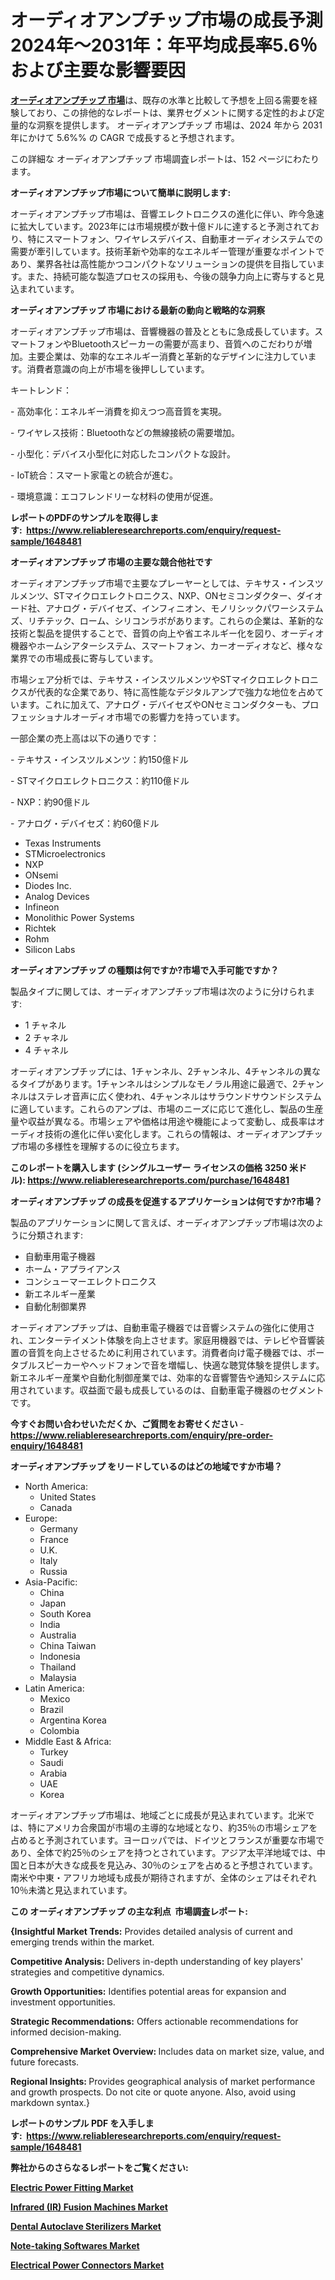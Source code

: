 <p><h1>オーディオアンプチップ市場の成長予測2024年～2031年：年平均成長率5.6％および主要な影響要因</h1></p><p data-sourcepos="1:1-1:157"><strong><a href="https://www.reliableresearchreports.com/audio-amplifier-chip-market-r1648481?utm_campaign=107&utm_medium=36&utm_source=Github&utm_content=ia&utm_term=19122024&utm_id=audio-amplifier-chip">オーディオアンプチップ 市場</a></strong>は、既存の水準と比較して予想を上回る需要を経験しており、この排他的なレポートは、業界セグメントに関する定性的および定量的な洞察を提供します。 オーディオアンプチップ 市場は、2024 年から 2031 年にかけて 5.6%% の CAGR で成長すると予想されます。</p>
<p data-sourcepos="3:1-3:50">この詳細な オーディオアンプチップ 市場調査レポートは、152 ページにわたります。</p>
<p><strong>オーディオアンプチップ市場について簡単に説明します:</strong></p>
<p><p>オーディオアンプチップ市場は、音響エレクトロニクスの進化に伴い、昨今急速に拡大しています。2023年には市場規模が数十億ドルに達すると予測されており、特にスマートフォン、ワイヤレスデバイス、自動車オーディオシステムでの需要が牽引しています。技術革新や効率的なエネルギー管理が重要なポイントであり、業界各社は高性能かつコンパクトなソリューションの提供を目指しています。また、持続可能な製造プロセスの採用も、今後の競争力向上に寄与すると見込まれています。</p></p>
<p><strong>オーディオアンプチップ 市場における最新の動向と戦略的な洞察</strong></p>
<p><p>オーディオアンプチップ市場は、音響機器の普及とともに急成長しています。スマートフォンやBluetoothスピーカーの需要が高まり、音質へのこだわりが増加。主要企業は、効率的なエネルギー消費と革新的なデザインに注力しています。消費者意識の向上が市場を後押ししています。</p><p>キートレンド：</p><p>- 高効率化：エネルギー消費を抑えつつ高音質を実現。</p><p>- ワイヤレス技術：Bluetoothなどの無線接続の需要増加。</p><p>- 小型化：デバイス小型化に対応したコンパクトな設計。</p><p>- IoT統合：スマート家電との統合が進む。</p><p>- 環境意識：エコフレンドリーな材料の使用が促進。</p></p>
<p><strong>レポートのPDFのサンプルを取得します</strong><strong>:&nbsp;&nbsp;<a href="https://www.reliableresearchreports.com/enquiry/request-sample/1648481?utm_campaign=107&utm_medium=36&utm_source=Github&utm_content=ia&utm_term=19122024&utm_id=audio-amplifier-chip">https://www.reliableresearchreports.com/enquiry/request-sample/1648481</a></strong></p>
<p><strong>オーディオアンプチップ 市場の主要な競合他社です</strong></p>
<p><p>オーディオアンプチップ市場で主要なプレーヤーとしては、テキサス・インスツルメンツ、STマイクロエレクトロニクス、NXP、ONセミコンダクター、ダイオード社、アナログ・デバイセズ、インフィニオン、モノリシックパワーシステムズ、リチテック、ローム、シリコンラボがあります。これらの企業は、革新的な技術と製品を提供することで、音質の向上や省エネルギー化を図り、オーディオ機器やホームシアターシステム、スマートフォン、カーオーディオなど、様々な業界での市場成長に寄与しています。</p><p>市場シェア分析では、テキサス・インスツルメンツやSTマイクロエレクトロニクスが代表的な企業であり、特に高性能なデジタルアンプで強力な地位を占めています。これに加えて、アナログ・デバイセズやONセミコンダクターも、プロフェッショナルオーディオ市場での影響力を持っています。</p><p>一部企業の売上高は以下の通りです：</p><p>- テキサス・インスツルメンツ：約150億ドル</p><p>- STマイクロエレクトロニクス：約110億ドル</p><p>- NXP：約90億ドル</p><p>- アナログ・デバイセズ：約60億ドル</p></p>
<p><ul><li>Texas Instruments</li><li>STMicroelectronics</li><li>NXP</li><li>ONsemi</li><li>Diodes Inc.</li><li>Analog Devices</li><li>Infineon</li><li>Monolithic Power Systems</li><li>Richtek</li><li>Rohm</li><li>Silicon Labs</li></ul></p>
<p><strong>オーディオアンプチップ の種類は何ですか?市場で入手可能ですか？</strong></p>
<p>製品タイプに関しては、オーディオアンプチップ市場は次のように分けられます:</p>
<p><ul><li>1 チャネル</li><li>2 チャネル</li><li>4 チャネル</li></ul></p>
<p><p>オーディオアンプチップには、1チャンネル、2チャンネル、4チャンネルの異なるタイプがあります。1チャンネルはシンプルなモノラル用途に最適で、2チャンネルはステレオ音声に広く使われ、4チャンネルはサラウンドサウンドシステムに適しています。これらのアンプは、市場のニーズに応じて進化し、製品の生産量や収益が異なる。市場シェアや価格は用途や機能によって変動し、成長率はオーディオ技術の進化に伴い変化します。これらの情報は、オーディオアンプチップ市場の多様性を理解するのに役立ちます。</p></p>
<p><strong>このレポートを購入します (シングルユーザー ライセンスの価格 3250 米ドル):&nbsp;<a href="https://www.reliableresearchreports.com/purchase/1648481?utm_campaign=107&utm_medium=36&utm_source=Github&utm_content=ia&utm_term=19122024&utm_id=audio-amplifier-chip">https://www.reliableresearchreports.com/purchase/1648481</a></strong></p>
<p><strong>オーディオアンプチップ の成長を促進するアプリケーションは何ですか?市場？</strong></p>
<p>製品のアプリケーションに関して言えば、オーディオアンプチップ市場は次のように分類されます:</p>
<p><ul><li>自動車用電子機器</li><li>ホーム・アプライアンス</li><li>コンシューマーエレクトロニクス</li><li>新エネルギー産業</li><li>自動化制御業界</li></ul></p>
<p><p>オーディオアンプチップは、自動車電子機器では音響システムの強化に使用され、エンターテイメント体験を向上させます。家庭用機器では、テレビや音響装置の音質を向上させるために利用されています。消費者向け電子機器では、ポータブルスピーカーやヘッドフォンで音を増幅し、快適な聴覚体験を提供します。新エネルギー産業や自動化制御産業では、効率的な音響警告や通知システムに応用されています。収益面で最も成長しているのは、自動車電子機器のセグメントです。</p></p>
<p><strong>今すぐお問い合わせいただくか、ご質問をお寄せください</strong><strong>&nbsp;</strong>-<strong><a href="https://www.reliableresearchreports.com/enquiry/pre-order-enquiry/1648481?utm_campaign=107&utm_medium=36&utm_source=Github&utm_content=ia&utm_term=19122024&utm_id=audio-amplifier-chip">https://www.reliableresearchreports.com/enquiry/pre-order-enquiry/1648481</a></strong></p>
<p><strong>オーディオアンプチップ をリードしているのはどの地域ですか市場？</strong></p>
<p><ul>
    <li>
        North America:
        <ul>
            <li>United States</li>
            <li>Canada</li>
        </ul>
    </li>
    <li>
        Europe:
        <ul>
            <li>Germany</li>
            <li>France</li>
            <li>U.K.</li>
            <li>Italy</li>
            <li>Russia</li>
        </ul>
    </li>
    <li>
        Asia-Pacific:
        <ul>
            <li>China</li>
            <li>Japan</li>
            <li>South Korea</li>
            <li>India</li>
            <li>Australia</li>
            <li>China Taiwan</li>
            <li>Indonesia</li>
            <li>Thailand</li>
            <li>Malaysia</li>
        </ul>
    </li>
    <li>
        Latin America:
        <ul>
            <li>Mexico</li>
            <li>Brazil</li>
            <li>Argentina Korea</li>
            <li>Colombia</li>
        </ul>
    </li>
    <li>
        Middle East & Africa:
        <ul>
            <li>Turkey</li>
            <li>Saudi</li>
            <li>Arabia</li>
            <li>UAE</li>
            <li>Korea</li>
        </ul>
    </li>
    </ul></p>
<p><p>オーディオアンプチップ市場は、地域ごとに成長が見込まれています。北米では、特にアメリカ合衆国が市場の主導的な地域となり、約35％の市場シェアを占めると予測されています。ヨーロッパでは、ドイツとフランスが重要な市場であり、全体で約25％のシェアを持つとされています。アジア太平洋地域では、中国と日本が大きな成長を見込み、30％のシェアを占めると予想されています。南米や中東・アフリカ地域も成長が期待されますが、全体のシェアはそれぞれ10％未満と見込まれています。</p></p>
<p><strong>この オーディオアンプチップ の主な利点&nbsp; 市場調査レポート:</strong></p>
<p><strong>{Insightful Market Trends:</strong> Provides detailed analysis of current and emerging trends within the market.</p>
<p><strong>Competitive Analysis:</strong> Delivers in-depth understanding of key players' strategies and competitive dynamics.</p>
<p><strong>Growth Opportunities:</strong> Identifies potential areas for expansion and investment opportunities.</p>
<p><strong>Strategic Recommendations:</strong> Offers actionable recommendations for informed decision-making.</p>
<p><strong>Comprehensive Market Overview: </strong>Includes data on market size, value, and future forecasts.</p>
<p><strong>Regional Insights: </strong>Provides geographical analysis of market performance and growth prospects. Do not cite or quote anyone. Also, avoid using markdown syntax.}</p>
<p><strong>レポートのサンプル PDF を入手します:&nbsp;</strong><strong>&nbsp;<a href="https://www.reliableresearchreports.com/enquiry/request-sample/1648481?utm_campaign=107&utm_medium=36&utm_source=Github&utm_content=ia&utm_term=19122024&utm_id=audio-amplifier-chip">https://www.reliableresearchreports.com/enquiry/request-sample/1648481</a></strong></p>
<p></p>
<p></p>
<p></p>
<p></p>
<p><strong>弊社からのさらなるレポートをご覧ください:</strong></p>
<p><strong><p><a href="https://www.linkedin.com/pulse/electric-power-fitting-market-overview-global-trends-future-vwasf?utm_campaign=107&utm_medium=36&utm_source=Github&utm_content=ia&utm_term=19122024&utm_id=audio-amplifier-chip">Electric Power Fitting Market</a></p><p><a href="https://github.com/petbigbeepjn/Market-Research-Report-List-1/blob/main/infrared-ir-fusion-machines-market.md?utm_campaign=107&utm_medium=36&utm_source=Github&utm_content=ia&utm_term=19122024&utm_id=audio-amplifier-chip">Infrared (IR) Fusion Machines Market</a></p><p><a href="https://www.linkedin.com/pulse/how-dental-autoclave-sterilizers-market-expectd-grow-109-1ictf?utm_campaign=107&utm_medium=36&utm_source=Github&utm_content=ia&utm_term=19122024&utm_id=audio-amplifier-chip">Dental Autoclave Sterilizers Market</a></p><p><a href="https://github.com/luckyshygirl/Market-Research-Report-List-7/blob/main/note-taking-softwares-market.md?utm_campaign=107&utm_medium=36&utm_source=Github&utm_content=ia&utm_term=19122024&utm_id=audio-amplifier-chip">Note-taking Softwares Market</a></p><p><a href="https://www.linkedin.com/pulse/electrical-power-connectors-industry-projections-market-revenue-pkgxf?utm_campaign=107&utm_medium=36&utm_source=Github&utm_content=ia&utm_term=19122024&utm_id=audio-amplifier-chip">Electrical Power Connectors Market</a></p></strong></p>